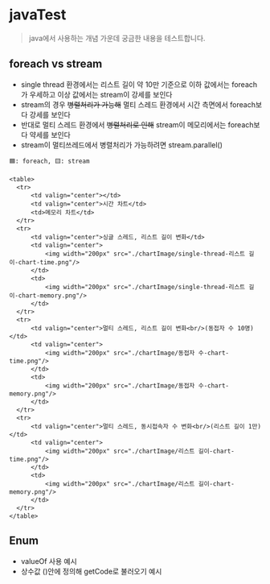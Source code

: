 # javaTest

> java에서 사용하는 개념 가운데 궁금한 내용을 테스트합니다.

## foreach vs stream
   - single thread 환경에서는 리스트 길이 약 10만 기준으로 이하 값에서는 foreach가 우세하고 이상 값에서는 stream이 강세를 보인다
   - stream의 경우 ~~병렬처리가 가능해~~ 멀티 스레드 환경에서 시간 측면에서 foreach보다 강세를 보인다
   - 반대로 멀티 스레드 환경에서 ~~병렬처리로 인해~~ stream이 메모리에서는 foreach보다 약세를 보인다
   - stream이 멀티쓰레드에서 병렬처리가 가능하려면 stream.parallel()
    
    🟦: foreach, 🟨: stream
    
    <table>
      <tr>
          <td valign="center"></td>
          <td valign="center">시간 차트</td>
          <td>메모리 차트</td>
      </tr>
      <tr>
          <td valign="center">싱글 스레드, 리스트 길이 변화</td>
          <td valign="center">
              <img width="200px" src="./chartImage/single-thread-리스트 길이-chart-time.png"/>
          </td>
          <td>
              <img width="200px" src="./chartImage/single-thread-리스트 길이-chart-memory.png"/>
          </td>
      </tr>
      <tr>
          <td valign="center">멀티 스레드, 리스트 길이 변화<br/>(동접자 수 10명)</td>
          <td valign="center">
              <img width="200px" src="./chartImage/동접자 수-chart-time.png"/>
          </td>
          <td>
              <img width="200px" src="./chartImage/동접자 수-chart-memory.png"/>
          </td>
      </tr>
      <tr>
          <td valign="center">멀티 스레드, 동시접속자 수 변화<br/>(리스트 길이 1만)</td>
          <td valign="center">
              <img width="200px" src="./chartImage/리스트 길이-chart-time.png"/>
          </td>
          <td>
              <img width="200px" src="./chartImage/리스트 길이-chart-memory.png"/>
          </td>
      </tr>
    </table>

## Enum
- valueOf 사용 예시
- 상수값 ()안에 정의해 getCode로 불러오기 예시
